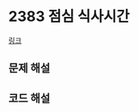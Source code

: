 # 2383 점심 식사시간

[링크](https://swexpertacademy.com/main/code/problem/problemDetail.do?contestProbId=AV5-BEE6AK0DFAVl)

## 문제 해설

## 코드 해설
